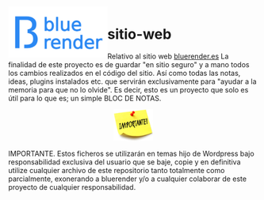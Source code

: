 <img align="left" width="200" src="https://github.com/bluerender/sitio-web/blob/main/logo%20peque%C3%B1o.png">

# sitio-web
Relativo al sitio web <a href="https://bluerender.es">bluerender.es</a>
La finalidad de este proyecto es de guardar "en sitio seguro" y a mano todos los cambios realizados en el código del sitio.
Así como todas las notas, ideas, plugins instalados etc. que servirán exclusivamente para "ayudar a la memoria para que no lo olvide".
Es decir, esto es un proyecto que solo es útil para lo que es; un simple BLOC DE NOTAS.
<p align="center">
  <img width="80" src="https://github.com/bluerender/sitio-web/blob/main/cartel-importante.png">
</p>



IMPORTANTE. Estos ficheros se utilizarán en temas hijo de Wordpress bajo responsabilidad exclusiva del usuario que se baje, copie y en definitiva utilize cualquier archivo de este repositorio tanto totalmente como parcialmente, exonerando a bluerender y/o a cualquier colaborar de este proyecto de cualquier responsabilidad.
